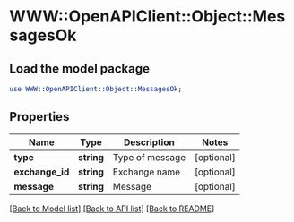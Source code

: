 # WWW::OpenAPIClient::Object::MessagesOk

## Load the model package
```perl
use WWW::OpenAPIClient::Object::MessagesOk;
```

## Properties
Name | Type | Description | Notes
------------ | ------------- | ------------- | -------------
**type** | **string** | Type of message | [optional] 
**exchange_id** | **string** | Exchange name | [optional] 
**message** | **string** | Message | [optional] 

[[Back to Model list]](../README.md#documentation-for-models) [[Back to API list]](../README.md#documentation-for-api-endpoints) [[Back to README]](../README.md)


